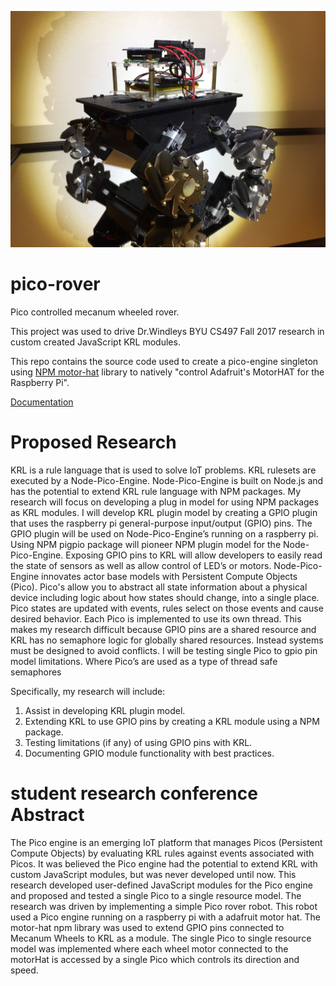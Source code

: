 ![alt text](https://github.com/Picolab/pico-rover/blob/master/documentation/PicoRover.JPG?raw=true)
# pico-rover
Pico controlled mecanum wheeled rover.

This project was used to drive Dr.Windleys BYU CS497 Fall 2017 research in custom created JavaScript KRL modules.

This repo contains the source code used to create a pico-engine singleton using [NPM motor-hat](https://www.npmjs.com/package/motor-hat) library to 
natively "control Adafruit's MotorHAT for the Raspberry Pi".

[Documentation](https://picolabs.atlassian.net/wiki/spaces/docs/pages/96370693/JavaScript+Modules)

# Proposed Research
KRL is a rule language that is used to solve IoT problems. KRL rulesets are executed by a Node-Pico-Engine.
Node-Pico-Engine is built on Node.js and has the potential to extend KRL rule language with NPM packages. My research
will focus on developing a plug in model for using NPM packages as KRL modules. I will develop KRL plugin model by
creating a GPIO plugin that uses the raspberry pi general-purpose input/output (GPIO) pins. The GPIO plugin will be used
on Node-Pico-Engine’s running on a raspberry pi. Using NPM pigpio package will pioneer NPM plugin model for the
Node-Pico-Engine. Exposing GPIO pins to KRL will allow developers to easily read the state of sensors as well as allow
control of LED’s or motors.
Node-Pico-Engine innovates actor base models with Persistent Compute Objects (Pico). Pico's allow you to abstract all
state information about a physical device including logic about how states should change, into a single place. Pico states
are updated with events, rules select on those events and cause desired behavior. Each Pico is implemented to use its
own thread.
This makes my research difficult because GPIO pins are a shared resource and KRL has no semaphore logic for
globally shared resources. Instead systems must be designed to avoid conflicts. I will be testing single Pico to gpio pin
model limitations. Where Pico’s are used as a type of thread safe semaphores

Specifically, my research will include:
1. Assist in developing KRL plugin model.
2. Extending KRL to use GPIO pins by creating a KRL module using a NPM package.
3. Testing limitations (if any) of using GPIO pins with KRL.
4. Documenting GPIO module functionality with best practices.

# student research conference Abstract
The Pico engine is an emerging IoT platform that manages Picos (Persistent Compute Objects) by evaluating KRL rules against events associated with Picos.  It was believed the Pico engine had the potential to extend KRL with custom JavaScript modules, but was never developed until now.  This research developed user-defined JavaScript modules for the Pico engine and proposed and tested a single Pico to a single resource model.  The research was driven by implementing a simple Pico rover robot.  This robot used a Pico engine running on a raspberry pi with a adafruit motor hat.  The motor-hat npm library was used to extend GPIO pins connected to Mecanum Wheels to KRL as a module.  The single Pico to single resource model was implemented where each wheel motor connected to the motorHat is accessed by a single Pico which controls its direction and speed.
